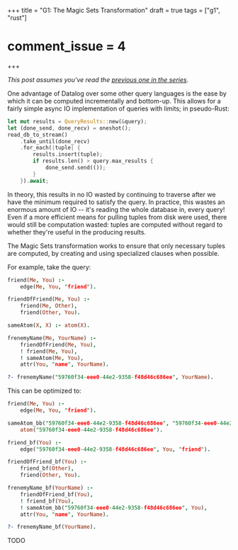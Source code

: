 +++
title = "G1: The Magic Sets Transformation"
draft = true
tags = ["g1", "rust"]
# comment_issue = 4
+++

*This post assumes you've read the [previous one in the series](@/g1/2020-02-01-query-lang.md).*

One advantage of Datalog over some other query languages is the ease by which it can be computed incrementally and bottom-up. This allows for a fairly simple async IO implementation of queries with limits; in pseudo-Rust:

```rust
let mut results = QueryResults::new(&query);
let (done_send, done_recv) = oneshot();
read_db_to_stream()
	.take_until(done_recv)
	.for_each(|tuple| {
		results.insert(tuple);
		if results.len() > query.max_results {
			done_send.send(());
		}
	}).await;
```

In theory, this results in no IO wasted by continuing to traverse after we have the minimum required to satisfy the query. In practice, this wastes an enormous amount of IO -- it's reading the whole database in, every query! Even if a more efficient means for pulling tuples from disk were used, there would still be computation wasted: tuples are computed without regard to whether they're useful in the producing results.

The Magic Sets transformation works to ensure that only necessary tuples are computed, by creating and using specialized clauses when possible.

For example, take the query:

```prolog
friend(Me, You) :-
	edge(Me, You, "friend").

friendOfFriend(Me, You) :-
	friend(Me, Other),
	friend(Other, You).

sameAtom(X, X) :- atom(X).

frenemyName(Me, YourName) :-
	friendOfFriend(Me, You),
	! friend(Me, You),
	! sameAtom(Me, You),
	attr(You, "name", YourName).

?- frenemyName("59760f34-eee0-44e2-9358-f48d46c686ee", YourName).
```

This can be optimized to:

```prolog
friend(Me, You) :-
	edge(Me, You, "friend").

sameAtom_bb("59760f34-eee0-44e2-9358-f48d46c686ee", "59760f34-eee0-44e2-9358-f48d46c686ee") :-
	atom("59760f34-eee0-44e2-9358-f48d46c686ee").

friend_bf(You) :-
	edge("59760f34-eee0-44e2-9358-f48d46c686ee", You, "friend").

friendOfFriend_bf(You) :-
	friend_bf(Other),
	friend(Other, You).

frenemyName_bf(YourName) :-
	friendOfFriend_bf(You),
	! friend_bf(You),
	! sameAtom_bb("59760f34-eee0-44e2-9358-f48d46c686ee", You),
	attr(You, "name", YourName).

?- frenemyName_bf(YourName).
```

TODO
